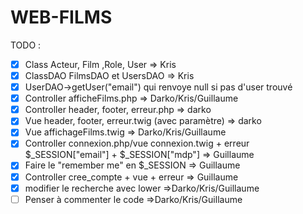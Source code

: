 # WEB-FILMS

TODO :
- [x] Class Acteur, Film ,Role, User => Kris 
- [x] ClassDAO FilmsDAO et UsersDAO => Kris
- [x] UserDAO->getUser("email") qui renvoye null si pas d'user trouvé
- [x] Controller afficheFilms.php => Darko/Kris/Guillaume
- [x] Controller header, footer, erreur.php => darko
- [x] Vue header, footer, erreur.twig (avec paramètre) => darko
- [x] Vue affichageFilms.twig => Darko/Kris/Guillaume
- [x] Controller connexion.php/vue connexion.twig + erreur 
  $_SESSION["email"] + $_SESSION["mdp"] => Guillaume
- [x] Faire le "remember me" en $_SESSION => Guillaume
- [x] Controller cree_compte + vue + erreur => Guillaume 
- [x] modifier le recherche avec lower =>Darko/Kris/Guillaume
- [ ] Penser à commenter le code =>Darko/Kris/Guillaume
